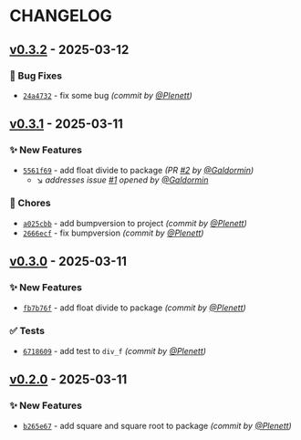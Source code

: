 # CHANGELOG
## [v0.3.2] - 2025-03-12
### :bug: Bug Fixes
- [`24a4732`](https://github.com/Galdormin/test-github-actions/commit/24a4732f3252a85613f258841d3c4938f9a0dbd0) - fix some bug *(commit by [@Plenett](https://github.com/Plenett))*


## [v0.3.1] - 2025-03-11
### :sparkles: New Features
- [`5561f69`](https://github.com/Galdormin/test-github-actions/commit/5561f69e3aeb4bf1a1c95083eb3ed120de2fd303) - add float divide to package *(PR [#2](https://github.com/Galdormin/test-github-actions/pull/2) by [@Galdormin](https://github.com/Galdormin))*
  - :arrow_lower_right: *addresses issue [#1](https://github.com/Galdormin/test-github-actions/issues/1) opened by [@Galdormin](https://github.com/Galdormin)*

### :wrench: Chores
- [`a025cbb`](https://github.com/Galdormin/test-github-actions/commit/a025cbb80f0d2a1d9636990268806e861168344a) - add bumpversion to project *(commit by [@Plenett](https://github.com/Plenett))*
- [`2666ecf`](https://github.com/Galdormin/test-github-actions/commit/2666ecfd10e768868f02598f6610604341a7c8c8) - fix bumpversion *(commit by [@Plenett](https://github.com/Plenett))*


## [v0.3.0] - 2025-03-11
### :sparkles: New Features
- [`fb7b76f`](https://github.com/Galdormin/test-github-actions/commit/fb7b76f9e68eae379d806b88a3f7553998102f90) - add float divide to package *(commit by [@Plenett](https://github.com/Plenett))*

### :white_check_mark: Tests
- [`6718609`](https://github.com/Galdormin/test-github-actions/commit/671860954f24f0a7f6c01e66cea670d375f82b0c) - add test to `div_f` *(commit by [@Plenett](https://github.com/Plenett))*


## [v0.2.0] - 2025-03-11
### :sparkles: New Features
- [`b265e67`](https://github.com/Galdormin/test-github-actions/commit/b265e676dc0b00ca0038089445ce3fce2b7df595) - add square and square root to package *(commit by [@Plenett](https://github.com/Plenett))*

[v0.2.0]: https://github.com/Galdormin/test-github-actions/compare/v0.1.2...v0.2.0
[v0.3.0]: https://github.com/Galdormin/test-github-actions/compare/v0.2.0...v0.3.0
[v0.3.1]: https://github.com/Galdormin/test-github-actions/compare/v0.3.0...v0.3.1
[v0.3.2]: https://github.com/Galdormin/test-github-actions/compare/v0.3.1...v0.3.2
